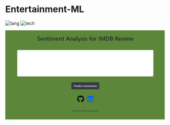 # Entertainment-ML
![lang](https://img.shields.io/badge/Python-3.6-green)
![tech](https://img.shields.io/badge/WebFramework-Django-blue)

![png](readme-resources/entertainment_ml.PNG)
